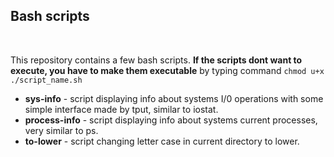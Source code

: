 ## Bash scripts
<br>

This repository contains a few bash scripts. **If the scripts dont want to execute, you have to make them executable** by
typing command  ```chmod u+x ./script_name.sh``` 
<br>

* **sys-info** - script displaying info about systems I/0 operations with some simple interface made by tput, similar to iostat.
* **process-info** - script displaying info about systems current processes, very similar to ps.
* **to-lower** - script changing letter case in current directory to lower.
